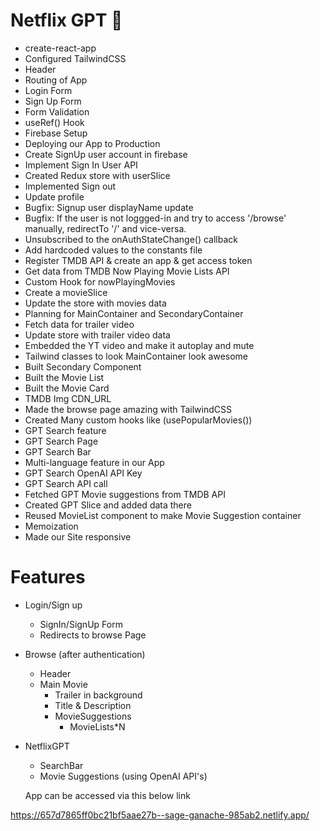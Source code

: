# Netflix GPT 🚀

- create-react-app
- Configured TailwindCSS
- Header
- Routing of App
- Login Form
- Sign Up Form
- Form Validation
- useRef() Hook
- Firebase Setup
- Deploying our App to Production
- Create SignUp user account in firebase
- Implement Sign In User API
- Created Redux store with userSlice
- Implemented Sign out
- Update profile
- Bugfix: Signup user displayName update
- Bugfix: If the user is not loggged-in and try to access '/browse' manually, redirectTo '/' and vice-versa.
- Unsubscribed to the onAuthStateChange() callback
- Add hardcoded values to the constants file
- Register TMDB API & create an app & get access token
- Get data from TMDB Now Playing Movie Lists API
- Custom Hook for nowPlayingMovies
- Create a movieSlice
- Update the store with movies data
- Planning for MainContainer and SecondaryContainer
- Fetch data for trailer video
- Update store with trailer video data
- Embedded the YT video and make it autoplay and mute
- Tailwind classes to look MainContainer look awesome
- Built Secondary Component
- Built the Movie List
- Built the Movie Card
- TMDB Img CDN_URL
- Made the browse page amazing with TailwindCSS
- Created Many custom hooks like (usePopularMovies())
- GPT Search feature
- GPT Search Page
- GPT Search Bar
- Multi-language feature in our App
- GPT Search OpenAI API Key
- GPT Search API call
- Fetched GPT Movie suggestions from TMDB API
- Created GPT Slice and added data there
- Reused MovieList component to make Movie Suggestion container
- Memoization
- Made our Site responsive

# Features

- Login/Sign up
  - SignIn/SignUp Form
  - Redirects to browse Page
- Browse (after authentication)
  - Header
  - Main Movie
    - Trailer in background
    - Title & Description
    - MovieSuggestions
      - MovieLists\*N
- NetflixGPT

  - SearchBar
  - Movie Suggestions (using OpenAI API's)

  App can be accessed via this below link

https://657d7865ff0bc21bf5aae27b--sage-ganache-985ab2.netlify.app/
